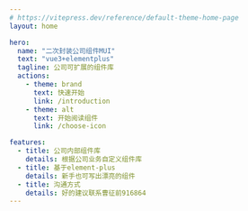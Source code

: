 ```yaml
---
# https://vitepress.dev/reference/default-theme-home-page
layout: home

hero:
  name: "二次封装公司组件MUI"
  text: "vue3+elementplus"
  tagline: 公司可扩展的组件库
  actions:
    - theme: brand
      text: 快速开始
      link: /introduction
    - theme: alt
      text: 开始阅读组件
      link: /choose-icon

features:
  - title: 公司内部组件库
    details: 根据公司业务自定义组件库
  - title: 基于element-plus
    details: 新手也可写出漂亮的组件
  - title: 沟通方式
    details: 好的建议联系曹征前916864
---
```


